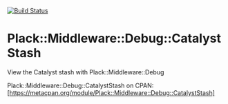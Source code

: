 [![Build Status](https://travis-ci.org/n0body-/plack-middleware-debug-catalyststash.png)](https://travis-ci.org/n0body-/plack-middleware-debug-catalyststash)

Plack::Middleware::Debug::CatalystStash
=====

View the Catalyst stash with Plack::Middleware::Debug

Plack::Middleware::Debug::CatalystStash on CPAN: [https://metacpan.org/module/Plack::Middleware::Debug::CatalystStash]

